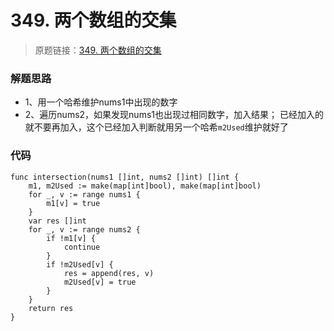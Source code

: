 # 349. 两个数组的交集
> 原题链接：[349. 两个数组的交集](https://leetcode-cn.com/problems/intersection-of-two-arrays/)

### 解题思路
* 1、用一个哈希维护nums1中出现的数字
* 2、遍历nums2，如果发现nums1也出现过相同数字，加入结果；
已经加入的就不要再加入，这个已经加入判断就用另一个哈希``m2Used``维护就好了
### 代码
```golang
func intersection(nums1 []int, nums2 []int) []int {
	m1, m2Used := make(map[int]bool), make(map[int]bool)
	for _, v := range nums1 {
		m1[v] = true
	}
	var res []int
	for _, v := range nums2 {
		if !m1[v] {
			continue
		}
		if !m2Used[v] {
			res = append(res, v)
			m2Used[v] = true
		}
	}
	return res
}
```